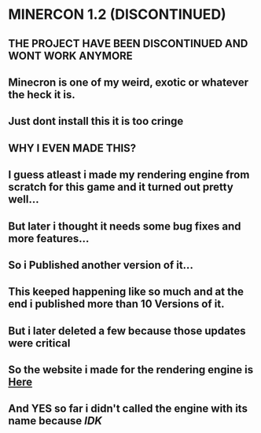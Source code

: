 # MINERCON 1.2 (DISCONTINUED)
## THE PROJECT HAVE BEEN DISCONTINUED AND WONT WORK ANYMORE

## Minecron is one of my weird, exotic or whatever the heck it is.
## Just dont install this it is too cringe
## WHY I EVEN MADE THIS?
## I guess atleast i made my rendering engine from scratch for this game and it turned out pretty well...
## But later i thought it needs some bug fixes and more features...
## So i Published another version of it...
## This keeped happening like so much and at the end i published **more than 10** Versions of it.
## But i later deleted a few because those updates were **critical**
## So the website i made for the rendering engine is [Here](http://poxer.netlify.app)
## And **YES** so far i didn't called the engine with its name because *IDK*
